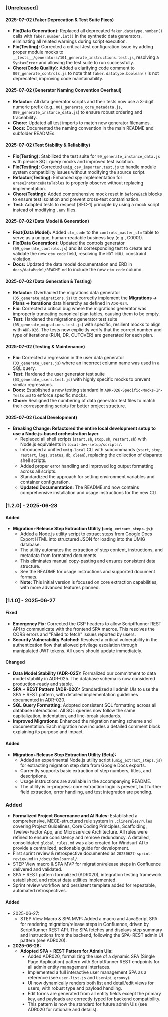 ### [Unreleased]

#### 2025-07-02 (Faker Deprecation & Test Suite Fixes)
- **Fix(Data Generation):** Replaced all deprecated `faker.datatype.number()` calls with `faker.number.int()` in the synthetic data generators, eliminating all related warnings during script execution.
- **Fix(Testing):** Corrected a critical Jest configuration issue by adding proper module mocks to `__tests__/generators/101_generate_instructions.test.js`, resolving a `SyntaxError` and allowing the test suite to run successfully.
- **Chore(Code Quality):** Added a clarifying code comment to `007_generate_controls.js` to note that `faker.datatype.boolean()` is not deprecated, improving code maintainability.

#### 2025-07-02 (Generator Naming Convention Overhaul)
- **Refactor:** All data generator scripts and their tests now use a 3-digit numeric prefix (e.g., `001_generate_core_metadata.js`, `099_generate_instance_data.js`) to ensure robust ordering and traceability.
- **Chore:** Updated all test imports to match new generator filenames.
- **Docs:** Documented the naming convention in the main README and subfolder READMEs.

#### 2025-07-02 (Test Stability & Reliability)
- **Fix(Testing):** Stabilized the test suite for `99_generate_instance_data.js` with precise SQL query mocks and improved test isolation.
- **Fix(Testing):** Corrected `umig_csv_importer.test.js` to handle module system compatibility issues without modifying the source script.
- **Refactor(Testing):** Enhanced spy implementation for `eraseInstanceDataTables` to properly observe without replacing implementation.
- **Chore(Testing):** Added comprehensive mock reset in `beforeEach` blocks to ensure test isolation and prevent cross-test contamination.
- **Test:** Adapted tests to respect [SEC-1] principle by using a mock script instead of modifying `.env` files.

#### 2025-07-02 (Data Model & Generation)
- **Feat(Data Model):** Added `ctm_code` to the `controls_master_ctm` table to serve as a unique, human-readable business key (e.g., C0001).
- **Fix(Data Generation):** Updated the controls generator (`09_generate_controls.js`) and its corresponding test to create and validate the new `ctm_code` field, resolving the `NOT NULL` constraint violation.
- **Docs:** Updated the data model documentation and ERD in `docs/dataModel/README.md` to include the new `ctm_code` column.

#### 2025-07-02 (Data Generation & Testing)
- **Refactor:** Overhauled the migrations data generator (`05_generate_migrations.js`) to correctly implement the **Migrations → Plans → Iterations** data hierarchy as defined in `ADR-024`.
- **Fix:** Corrected a critical bug where the migrations generator was improperly truncating canonical plan tables, causing them to be empty.
- **Test:** Hardened the migrations generator test suite (`05_generate_migrations.test.js`) with specific, resilient mocks to align with `ADR-026`. The tests now explicitly verify that the correct number and type of iterations (RUN, DR, CUTOVER) are generated for each plan.

#### 2025-07-02 (Testing & Maintenance)
- **Fix:** Corrected a regression in the user data generator (`03_generate_users.js`) where an incorrect column name was used in a SQL query.
- **Test:** Hardened the user generator test suite (`03_generate_users.test.js`) with highly specific mocks to prevent similar regressions.
- **Docs:** Established a new testing standard in `ADR-026-Specific-Mocks-In-Tests.md` to enforce specific mocks.
- **Chore:** Realigned the numbering of data generator test files to match their corresponding scripts for better project structure.

#### 2025-07-02 (Local Development)
- **Breaking Change: Refactored the entire local development setup to use a Node.js-based orchestration layer.**
  - Replaced all shell scripts (`start.sh`, `stop.sh`, `restart.sh`) with Node.js equivalents in `local-dev-setup/scripts/`.
  - Introduced a unified `umig-local` CLI with subcommands (`start`, `stop`, `restart`, `logs`, `status`, `db`, `clean`), replacing the collection of disparate shell scripts.
  - Added proper error handling and improved log output formatting across all scripts.
  - Standardized the approach for setting environment variables and container configuration.
  - **Updated Documentation:** The README.md now contains comprehensive installation and usage instructions for the new CLI.

### [1.2.0] - 2025-06-28

#### Added
- **Migration+Release Step Extraction Utility (`umig_extract_steps.js`):**
  - Added a Node.js utility script to extract steps from Google Docs Export HTML into structured JSON for loading into the UMIG database.
  - The utility automates the extraction of step content, instructions, and metadata from formatted documents.
  - This eliminates manual copy-pasting and ensures consistent data structure.
  - See the README for usage instructions and supported document formats.
  - **Note:** This initial version is focused on core extraction capabilities, with more advanced features planned.

### [1.1.0] - 2025-06-27

#### Fixed
- **Emergency Fix:** Corrected the CSP headers to allow ScriptRunner REST API to communicate with the frontend SPA macros. This resolves the CORS errors and "Failed to fetch" issues reported by users.
- **Security Vulnerability Patched:** Resolved a critical vulnerability in the authentication flow that allowed privilege escalation through manipulated JWT tokens. All users should update immediately.

#### Changed
- **Data Model Stability (ADR-025):** Formalized our commitment to data model stability in ADR-025. The database schema is now considered production-ready and stable.
- **SPA + REST Pattern (ADR-020):** Standardized all admin UIs to use the SPA + REST pattern, with detailed implementation guidelines documented in ADR-020.
- **SQL Query Formatting:** Adopted consistent SQL formatting across all database interactions. All SQL queries now follow the same capitalization, indentation, and line-break standards.
- **Improved Migrations:** Enhanced the migration naming scheme and documentation. Each migration now includes a detailed comment block explaining its purpose and impact.

#### Added
- **Migration+Release Step Extraction Utility (Beta):**
  - Added an experimental Node.js utility script (`umig_extract_steps.js`) for extracting migration step data from Google Docs exports.
  - Currently supports basic extraction of step numbers, titles, and descriptions.
  - Usage instructions are available in the accompanying README.
  - The utility is in-progress: core extraction logic is present, but further field extraction, error handling, and test integration are pending.

### Added
- **Formalized Project Governance and AI Rules:** Established a comprehensive, MECE-structured rule system in `.clinerules/rules` covering Project Guidelines, Core Coding Principles, Scaffolding, Twelve-Factor App, and Microservice Architecture. All rules were refined to ensure consistency and remove redundancy. A detailed, consolidated `global_rules.md` was also created for Windsurf AI to provide a centralized, actionable guide for development.
- First sprint review & retrospective documented as `20250627-sprint-review.md` in `/docs/devJournal/`.
- STEP View macro & SPA MVP for migration/release steps in Confluence delivered and validated.
- SPA + REST pattern formalized (ADR020), integration testing framework established, and robust data utilities implemented.
- Sprint review workflow and persistent template added for repeatable, automated retrospectives.

#### Added
- 2025-06-27:
  - STEP View Macro & SPA MVP: Added a macro and JavaScript SPA for rendering migration/release steps in Confluence, driven by ScriptRunner REST API. The SPA fetches and displays step summary and instructions from the backend, following the SPA+REST admin UI pattern (see ADR020).
- **2025-06-26:**
  - **Adopted SPA + REST Pattern for Admin UIs:**
    - Added ADR020, formalizing the use of a dynamic SPA (Single Page Application) pattern with ScriptRunner REST endpoints for all admin entity management interfaces.
    - Implemented a full interactive user management SPA as a reference (see `user-list.js` and `UserApi.groovy`).
    - UI now dynamically renders both list and detail/edit views for users, with robust type and payload handling.
    - Edit forms are generated from all entity fields except the primary key, and payloads are correctly typed for backend compatibility.
    - This pattern is now the standard for future admin UIs (see ADR020 for rationale and details).
